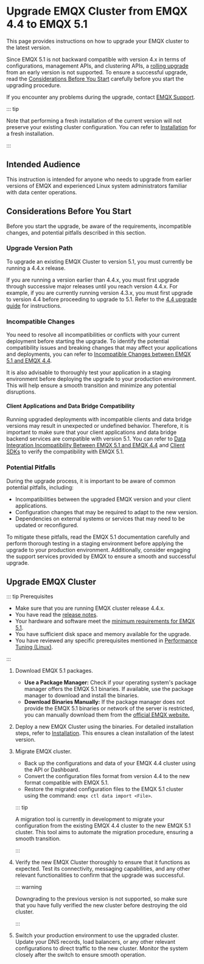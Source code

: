 # Upgrade EMQX Cluster from EMQX 4.4 to EMQX 5.1

This page provides instructions on how to upgrade your EMQX cluster to the latest version. 

Since EMQX 5.1 is not backward compatible with version 4.x in terms of configurations, management APIs, and clustering APIs, a [rolling upgrade](./rolling-upgrades.md) from an early version is not supported. To ensure a successful upgrade, read the [Considerations Before You Start](#) carefully before you start the upgrading procedure.

If you encounter any problems during the upgrade, contact [EMQX Support](https://www.emqx.com/en/support).

::: tip

Note that performing a fresh installation of the current version will not preserve your existing cluster configuration. You can refer to [Installation](./install.md) for a fresh installation.

:::

## Intended Audience

This instruction is intended for anyone who needs to upgrade from earlier versions of EMQX and experienced Linux system administrators familiar with data center operations.

## Considerations Before You Start

Before you start the upgrade, be aware of the requirements, incompatible changes, and potential pitfalls described in this section.

### Upgrade Version Path

To upgrade an existing EMQX Cluster to version 5.1, you must currently be running a 4.4.x release.

If you are running a version earlier than 4.4.x, you must first upgrade through successive major releases until you reach version 4.4.x. For example, if you are currently running version 4.3.x, you must first upgrade to version 4.4 before proceeding to upgrade to 5.1. Refer to the [4.4 upgrade guide](https://docs.emqx.com/en/enterprise/v4.4/changes/upgrade-4.4.html#data-and-config-backup) for instructions.

### Incompatible Changes

You need to resolve all incompatibilities or conflicts with your current deployment before starting the upgrade. To identify the potential compatibility issues and breaking changes that may affect your applications and deployments, you can refer to [Incompatible Changes between EMQX 5.1 and EMQX 4.4](../changes/breaking-changes-5.1.0.md).

It is also advisable to thoroughly test your application in a staging environment before deploying the upgrade to your production environment. This will help ensure a smooth transition and minimize any potential disruptions.

#### Client Applications and Data Bridge Compatibility

Running upgraded deployments with incompatible clients and data bridge versions may result in unexpected or undefined behavior. Therefore, it is important to make sure that your client applications and data bridge backend services are compatible with version 5.1. You can refer to [Data Integration Incompatibility Between EMQX 5.1 and EMQX 4.4](../changes/data-integration-4.4-to-5.1-incompatibility.md) and [Client SDKs](../connect-emqx/introduction.md) to verify the compatibility with EMQX 5.1.

### Potential Pitfalls

During the upgrade process, it is important to be aware of common potential pitfalls, including:

- Incompatibilities between the upgraded EMQX version and your client applications.
- Configuration changes that may be required to adapt to the new version.
- Dependencies on external systems or services that may need to be updated or reconfigured.

To mitigate these pitfalls, read the EMQX 5.1 documentation carefully and perform thorough testing in a staging environment before applying the upgrade to your production environment. Additionally, consider engaging the support services provided by EMQX to ensure a smooth and successful upgrade.

## Upgrade EMQX Cluster

::: tip Prerequisites

- Make sure that you are running EMQX cluster release 4.4.x.
- You have read the [release notes](https://www.emqx.com/en/changelogs/enterprise/5.1.0).
- Your hardware and software meet the [minimum requirements for EMQX 5.1](../deploy/install.md#hardware-specification).
- You have sufficient disk space and memory available for the upgrade.
- You have reviewed any specific prerequisites mentioned in [Performance Tuning (Linux)](../performance/tune.md#turn-off-swap).

:::

1. Download EMQX 5.1 packages.
   - **Use a Package Manager:** Check if your operating system's package manager offers the EMQX 5.1 binaries. If available, use the package manager to download and install the binaries.
   - **Download Binaries Manually:** If the package manager does not provide the EMQX 5.1 binaries or network of the server is restricted, you can manually download them from the [official EMQX website.](https://www.emqx.com/en/downloads/enterprise/v5.1.0)

2. Deploy a new EMQX Cluster using the binaries. For detailed installation steps, refer to [Installation](../deploy/install.md). This ensures a clean installation of the latest version.

3. Migrate EMQX cluster. 

   - Back up the configurations and data of your EMQX 4.4 cluster using the API or Dashboard.
   - Convert the configuration files format from version 4.4 to the new format compatible with EMQX 5.1.
   - Restore the migrated configuration files to the EMQX 5.1 cluster using the command:  `emqx ctl data import <File>`. 

   ::: tip

   A migration tool is currently in development to migrate your configuration from the existing EMQX 4.4 cluster to the new EMQX 5.1 cluster. This tool aims to automate the migration procedure, ensuring a smooth transition. 

   :::

5. Verify the new EMQX Cluster thoroughly to ensure that it functions as expected. Test its connectivity, messaging capabilities, and any other relevant functionalities to confirm that the upgrade was successful.

   ::: warning

   Downgrading to the previous version is not supported, so make sure that you have fully verified the new cluster before destroying the old cluster.

   :::

6. Switch your production environment to use the upgraded cluster. Update your DNS records, load balancers, or any other relevant configurations to direct traffic to the new cluster. Monitor the system closely after the switch to ensure smooth operation.